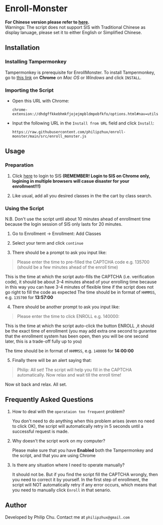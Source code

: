 
# Enroll-Monster
**For Chinese version please refer to [here](https://github.com/philipzhux/enroll-monster/blob/main/README_CN.md).** <br>
Warnings: The script does not support SIS with Traditional Chinese as display lanuage, please set it to either English or Simplified Chinese.
## Installation
### **Installing Tampermonkey**

Tampermonkey is prerequisite for EnrollMonster. To install Tampermonkey, go to [this link](https://chrome.google.com/webstore/detail/tampermonkey/dhdgffkkebhmkfjojejmpbldmpobfkfo?hl=en) on **Chrome**  on *Mac OS* or *Windows* and click ```INSTALL```.
  
### **Importing the Script**
* Open this URL with Chrome:

	```chrome-extension://dhdgffkkebhmkfjojejmpbldmpobfkfo/options.html#nav=utils```

* Input the following URL in the ```Install from URL``` field and click ```Install```:

	```https://raw.githubusercontent.com/philipzhux/enroll-monster/main/src/enroll_monster.js```

## Usage
### Preparation
1. Click [here](http://sis.cuhk.edu.cn:81/psp/csprd/?cmd=login) to login to SIS **(REMEMBER! Login to SIS on Chrome only, logining in multiple browsers will casue disaster for your enrollment!!!)**

2. Like usual, add all you desired classes in the the cart by class search.


### Using the Script
N.B. Don't use the script until about 10 minutes ahead of enrollment time because the login session of SIS only lasts for 20 minutes.
1. Go to Enrollment -> Enrollment: Add Classes

2. Select your term and click ```continue```

3. There should be a prompt to ask you input like:
> Please enter the time to pre-filled the CAPTCHA code e.g. 135700 (should be a few minutes ahead of the enroll time)

This is the time at which the script auto-fills the CAPTCHA (i.e. verification code), it should be about 3-4 minutes ahead of your enrolling time because in this way you can have 3-4 minutes of flexible time if the script does not go right to fill the code as expected
The time should be in format of ```HHMMSS```, e.g. ```135700``` for **13:57:00**

4. There should be another prompt to ask you input like:
> Please enter the time to click ENROLL e.g. 140000:

This is the time at which the script auto-click the button ENROLL ,it should be the exact time of enrollment  (you may add extra one second to gurantee that the enrollment system has been open, then you will be one second later, this is a trade-off fully up to you)

The time should be in format of ```HHMMSS```, e.g. ```140000``` for **14:00:00**
	
5. Finally there will be an alert saying that:
> Philip: All set! The script will help you fill in the CAPTCHA automatically. Now relax and wait till the enroll time!

Now sit back and relax. All set.


## Frequently Asked Questions

1. How to deal with the ```operataion too frequent``` problem?
   
   You don't need to do anything when this problem arises (even no need to click OK), the script will automatically retry in 5 seconds until a successful request is made.

2. Why doesn't the script work on my computer?
   
   Please make sure that you have **Enabled** both the Tampermonkey and the script, and that you are using Chrome

3. Is there any situation where I need to operate manually?
   
   It should not be. But if you find the script fill the CAPTCHA wrongly, then you need to correct it by yourself. In the first step of enrollment, the script will NOT automatically retry if any error occurs, which means that you need to manually click ```Enroll``` in that senario.

## Author

Developed by Philip Chu. Contact me at ```philipzhux@gmail.com```
